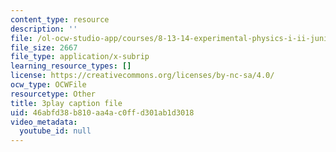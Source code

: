 ```yaml
---
content_type: resource
description: ''
file: /ol-ocw-studio-app/courses/8-13-14-experimental-physics-i-ii-junior-lab-fall-2016-spring-2017/46abfd38b810aa4ac0ffd301ab1d3018_3032010.srt
file_size: 2667
file_type: application/x-subrip
learning_resource_types: []
license: https://creativecommons.org/licenses/by-nc-sa/4.0/
ocw_type: OCWFile
resourcetype: Other
title: 3play caption file
uid: 46abfd38-b810-aa4a-c0ff-d301ab1d3018
video_metadata:
  youtube_id: null
---
```

